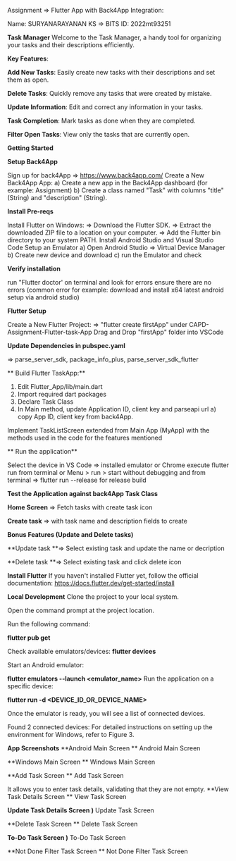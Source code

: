 Assignment => Flutter App with Back4App Integration:

Name: SURYANARAYANAN KS => BITS ID: 2022mt93251

**Task Manager**
Welcome to the Task Manager, a handy tool for organizing your tasks and their descriptions efficiently.

**Key Features**:

**Add New Tasks**: Easily create new tasks with their descriptions and set them as open.

**Delete Tasks**: Quickly remove any tasks that were created by mistake.

**Update Information**: Edit and correct any information in your tasks.

**Task Completion**: Mark tasks as done when they are completed.

**Filter Open Tasks**: View only the tasks that are currently open.

**Getting Started**

**Setup Back4App**

Sign up for back4App => https://www.back4app.com/
Create a New Back4App App: a) Create a new app in the Back4App dashboard (for example: Assignment) b) Create a class named "Task" with columns "title" (String) and "description" (String).

**Install Pre-reqs**

Install Flutter on Windows: => Download the Flutter SDK. => Extract the downloaded ZIP file to a location on your computer. => Add the Flutter bin directory to your system PATH.
Install Android Studio and Visual Studio Code
Setup an Emulator a) Open Android Studio => Virtual Device Manager b) Create new device and download c) run the Emulator and check

**Verify installation**

run "Flutter doctor' on terminal and look for errors
ensure there are no errors (common error for example: download and install x64 latest android setup via android studio)

**Flutter Setup**

Create a New Flutter Project: => "flutter create firstApp" under CAPD-Assignment-Flutter-task-App
Drag and Drop "firstApp" folder into VSCode

**Update Dependencies in pubspec.yaml**

=> parse_server_sdk, package_info_plus, parse_server_sdk_flutter

** Build Flutter TaskApp:**

1. Edit Flutter_App/lib/main.dart
2. Import required dart packages
3. Declare Task Class
4. In Main method, update Application ID, client key and parseapi url a) copy App ID, client key from back4App.

Implement TaskListScreen extended from Main App (MyApp) with the methods used in the code for the features mentioned

** Run the application**

Select the device in VS Code => installed emulator or Chrome
execute flutter run from terminal or Menu > run > start without debugging and from terminal => flutter run --release for release build

**Test the Application against back4App Task Class**

**Home Screen** => Fetch tasks with create task icon 

**Create task** => with task name and description fields to create

**Bonus Features (Update and Delete tasks)**

**Update task **=> Select existing task and update the name or decription

**Delete task **=> Select existing task and click delete icon







**Install Flutter**
If you haven't installed Flutter yet, follow the official documentation: https://docs.flutter.dev/get-started/install

**Local Development**
Clone the project to your local system.

Open the command prompt at the project location.

Run the following command:

**flutter pub get**

Check available emulators/devices:
**flutter devices**

Start an Android emulator:

**flutter emulators --launch <emulator_name>**
Run the application on a specific device:

**flutter run -d <DEVICE_ID_OR_DEVICE_NAME>**

Once the emulator is ready, you will see a list of connected devices.

Found 2 connected devices:
For detailed instructions on setting up the environment for Windows, refer to Figure 3.

**App Screenshots**
**Android Main Screen **
Android Main Screen

**Windows Main Screen **
Windows Main Screen

**Add Task Screen **
Add Task Screen

It allows you to enter task details, validating that they are not empty.
**View Task Details Screen **
View Task Screen

**Update Task Details Screen )**
Update Task Screen

**Delete Task Screen **
Delete Task Screen

**To-Do Task Screen )**
To-Do Task Screen

**Not Done Filter Task Screen **
Not Done Filter Task Screen
